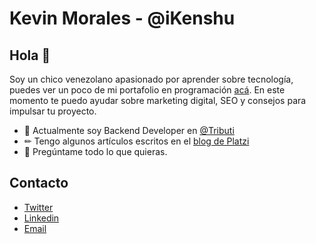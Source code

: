 # Kevin Morales - @iKenshu

## Hola 👋

Soy un chico venezolano apasionado por aprender sobre tecnología, puedes ver un poco de mi portafolio en programación [acá](https://kevinmorales.xyz/). En este momento te puedo ayudar sobre marketing digital, SEO y consejos para impulsar tu proyecto.

- 🚀 Actualmente soy Backend Developer en [@Tributi](https://www.tributi.com/)
- ✏ Tengo algunos artículos escritos en el [blog de Platzi](https://platzi.com/blog/autores/iKenshu/)
- 💭 Pregúntame todo lo que quieras.

## Contacto

- [Twitter](https://twitter.com/ikenshu)
- [Linkedin](https://www.linkedin.com/in/ikenshu/)
- [Email](kenshumorales@gmail.com)
